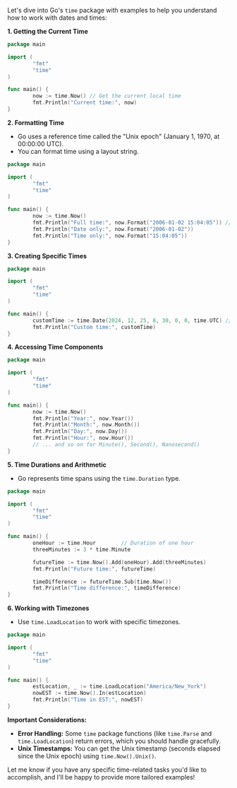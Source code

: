 Let's dive into Go's `time` package with examples to help you understand how to work with dates and times:

**1. Getting the Current Time**

```go
package main

import (
        "fmt"
        "time"
)

func main() {
        now := time.Now() // Get the current local time
        fmt.Println("Current time:", now)
}
```

**2. Formatting Time**

- Go uses a reference time called the "Unix epoch" (January 1, 1970, at 00:00:00 UTC).
- You can format time using a layout string.

```go
package main

import (
        "fmt"
        "time"
)

func main() {
        now := time.Now()
        fmt.Println("Full time:", now.Format("2006-01-02 15:04:05")) // YYYY-MM-DD HH:MM:SS
        fmt.Println("Date only:", now.Format("2006-01-02"))         
        fmt.Println("Time only:", now.Format("15:04:05"))          
}
```

**3. Creating Specific Times**

```go
package main

import (
        "fmt"
        "time"
)

func main() {
        customTime := time.Date(2024, 12, 25, 8, 30, 0, 0, time.UTC) // Year, Month, Day, Hour, Minute, Second, Nanosecond, Location
        fmt.Println("Custom time:", customTime)
}
```

**4. Accessing Time Components**

```go
package main

import (
        "fmt"
        "time"
)

func main() {
        now := time.Now()
        fmt.Println("Year:", now.Year())
        fmt.Println("Month:", now.Month())
        fmt.Println("Day:", now.Day())
        fmt.Println("Hour:", now.Hour())
        // ... and so on for Minute(), Second(), Nanosecond()
}
```

**5. Time Durations and Arithmetic**

- Go represents time spans using the `time.Duration` type.

```go
package main

import (
        "fmt"
        "time"
)

func main() {
        oneHour := time.Hour        // Duration of one hour
        threeMinutes := 3 * time.Minute 

        futureTime := time.Now().Add(oneHour).Add(threeMinutes)
        fmt.Println("Future time:", futureTime) 

        timeDifference := futureTime.Sub(time.Now())
        fmt.Println("Time difference:", timeDifference)
}
```

**6. Working with Timezones**

- Use `time.LoadLocation` to work with specific timezones.

```go
package main

import (
        "fmt"
        "time"
)

func main() {
        estLocation, _ := time.LoadLocation("America/New_York")
        nowEST := time.Now().In(estLocation)
        fmt.Println("Time in EST:", nowEST)
}
```

**Important Considerations:**

- **Error Handling:** Some `time` package functions (like `time.Parse` and `time.LoadLocation`) return errors, which you should handle gracefully.
- **Unix Timestamps:** You can get the Unix timestamp (seconds elapsed since the Unix epoch) using `time.Now().Unix()`.

Let me know if you have any specific time-related tasks you'd like to accomplish, and I'll be happy to provide more tailored examples!